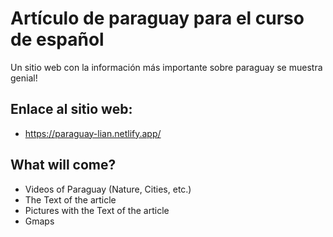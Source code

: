 <h1> Artículo de paraguay para el curso de español </h1>

Un sitio web con la información más importante sobre paraguay se muestra genial!

<h2> Enlace al sitio web: </h2>

- https://paraguay-lian.netlify.app/

<h2> What will come?</h2>

- Videos of Paraguay (Nature, Cities, etc.)
- The Text of the article
- Pictures with the Text of the article
- Gmaps
